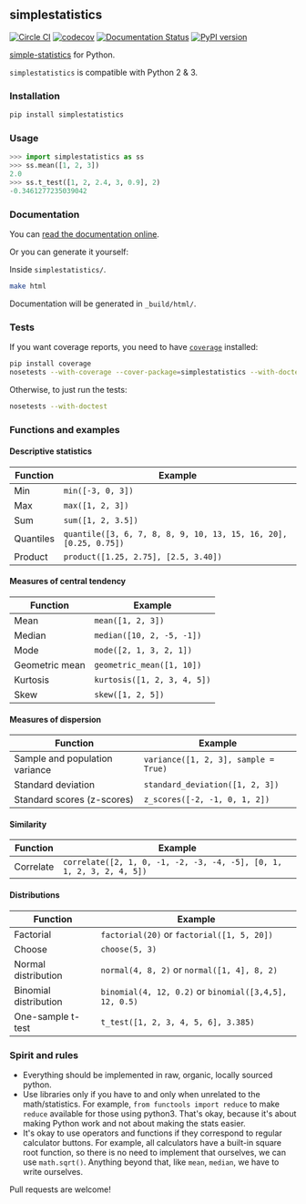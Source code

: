## simplestatistics

[![Circle CI](https://circleci.com/gh/sheriferson/simplestatistics.svg?style=svg)](https://circleci.com/gh/sheriferson/simplestatistics)
[![codecov](https://codecov.io/gh/sheriferson/simplestatistics/branch/master/graph/badge.svg)](https://codecov.io/gh/sheriferson/simplestatistics)
[![Documentation Status](https://readthedocs.org/projects/simplestatistics/badge/?version=latest)](http://simplestatistics.readthedocs.io/en/latest/?badge=latest)
[![PyPI version](https://badge.fury.io/py/simplestatistics.svg)](https://badge.fury.io/py/simplestatistics)

[simple-statistics](https://github.com/tmcw/simple-statistics)
for Python.

`simplestatistics` is compatible with Python 2 & 3.
### Installation

```bash
pip install simplestatistics
```

### Usage

```python
>>> import simplestatistics as ss
>>> ss.mean([1, 2, 3])
2.0
>>> ss.t_test([1, 2, 2.4, 3, 0.9], 2)
-0.3461277235039042
```

### Documentation

You can [read the documentation online](http://simplestatistics.readthedocs.io/en/latest/).

Or you can generate it yourself:

Inside `simplestatistics/`.

```bash
make html
```

Documentation will be generated in `_build/html/`.

### Tests

If you want coverage reports, you need to have [`coverage`](https://pypi.python.org/pypi/coverage) installed:

```bash
pip install coverage
nosetests --with-coverage --cover-package=simplestatistics --with-doctest
```

Otherwise, to just run the tests:

```bash
nosetests --with-doctest
```

### Functions and examples

#### Descriptive statistics

| Function  | Example                                                          |
|-----------|------------------------------------------------------------------|
| Min       | `min([-3, 0, 3])`                                                |
| Max       | `max([1, 2, 3])`                                                 |
| Sum       | `sum([1, 2, 3.5])`                                               |
| Quantiles | `quantile([3, 6, 7, 8, 8, 9, 10, 13, 15, 16, 20], [0.25, 0.75])` |
| Product   | `product([1.25, 2.75], [2.5, 3.40])`                             |

#### Measures of central tendency

| Function       | Example                     |
|----------------|-----------------------------|
| Mean           | `mean([1, 2, 3])`           |
| Median         | `median([10, 2, -5, -1])`   |
| Mode           | `mode([2, 1, 3, 2, 1])`     |
| Geometric mean | `geometric_mean([1, 10])`   |
| Kurtosis       | `kurtosis([1, 2, 3, 4, 5])` |
| Skew           | `skew([1, 2, 5])`           |

#### Measures of dispersion

| Function                       | Example                                                              |
|--------------------------------|----------------------------------------------------------------------|
| Sample and population variance | `variance([1, 2, 3], sample = True)`                                 |
| Standard deviation             | `standard_deviation([1, 2, 3])`                                      |
| Standard scores (z-scores)     | `z_scores([-2, -1, 0, 1, 2])`                                        |

#### Similarity

| Function                       | Example                                                              |
|--------------------------------|----------------------------------------------------------------------|
| Correlate                      | `correlate([2, 1, 0, -1, -2, -3, -4, -5], [0, 1, 1, 2, 3, 2, 4, 5])` |

#### Distributions

| Function              | Example                                                |
|-----------------------|--------------------------------------------------------|
| Factorial             | `factorial(20)` or `factorial([1, 5, 20])`             |
| Choose                | `choose(5, 3)`                                         |
| Normal distribution   | `normal(4, 8, 2)` or `normal([1, 4], 8, 2)`            |
| Binomial distribution | `binomial(4, 12, 0.2)` or `binomial([3,4,5], 12, 0.5)` |
| One-sample t-test     | `t_test([1, 2, 3, 4, 5, 6], 3.385)`                    |

### Spirit and rules

- Everything should be implemented in raw, organic, locally sourced python.
- Use libraries only if you have to and only when unrelated to the math/statistics. For example, `from functools import reduce` to make `reduce` available for those using python3. That's okay, because it's about making Python work and not about making the stats easier.
- It's okay to use operators and functions if they correspond to regular calculator buttons. For example, all calculators have a built-in square root function, so there is no need to implement that ourselves, we can use `math.sqrt()`.
Anything beyond that, like `mean`, `median`, we have to write ourselves.

Pull requests are welcome!
